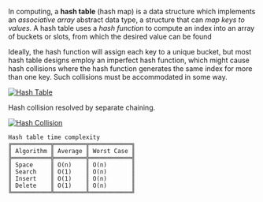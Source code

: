 In computing, a **hash table** (hash map) is a data structure which implements an _associative array_ abstract data type, a structure that can _map keys to values_. A hash table uses a _hash function_ to compute an index into an array of buckets or slots, from which the desired value can be found

Ideally, the hash function will assign each key to a unique bucket, but most hash table designs employ an imperfect hash function, which might cause hash collisions where the hash function generates the same index for more than one key. Such collisions must be accommodated in some way.

[![Hash Table](https://camo.githubusercontent.com/2b2b396c714c8344d3928c46d6b0f6be47d3d8c8/68747470733a2f2f75706c6f61642e77696b696d656469612e6f72672f77696b6970656469612f636f6d6d6f6e732f372f37642f486173685f7461626c655f335f315f315f305f315f305f305f53502e737667)](https://camo.githubusercontent.com/2b2b396c714c8344d3928c46d6b0f6be47d3d8c8/68747470733a2f2f75706c6f61642e77696b696d656469612e6f72672f77696b6970656469612f636f6d6d6f6e732f372f37642f486173685f7461626c655f335f315f315f305f315f305f305f53502e737667)

Hash collision resolved by separate chaining.

[![Hash Collision](https://camo.githubusercontent.com/404b54bac0302f96ef42dcd4c9bc4fc5ea03ec0b/68747470733a2f2f75706c6f61642e77696b696d656469612e6f72672f77696b6970656469612f636f6d6d6f6e732f642f64302f486173685f7461626c655f355f305f315f315f315f315f315f4c4c2e737667)](https://camo.githubusercontent.com/404b54bac0302f96ef42dcd4c9bc4fc5ea03ec0b/68747470733a2f2f75706c6f61642e77696b696d656469612e6f72672f77696b6970656469612f636f6d6d6f6e732f642f64302f486173685f7461626c655f355f305f315f315f315f315f315f4c4c2e737667)

```
Hash table time complexity
╔═══════════╦═════════╦════════════╗
║ Algorithm ║ Average ║ Worst Case ║
╠═══════════╬═════════╬════════════╣
║ Space     ║ O(n)    ║ O(n)       ║
║ Search    ║ O(1)    ║ O(n)       ║
║ Insert    ║ O(1)    ║ O(n)       ║
║ Delete    ║ O(1)    ║ O(n)       ║
╚═══════════╩═════════╩════════════╝
```

